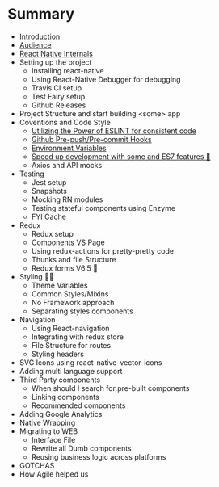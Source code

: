 # Summary

* [Introduction](README.md)
* [Audience](audience.md)
* [React Native Internals](./3-react-native-internals/react-native-internals.md)
* Setting up the project
  * Installing react-native
  * Using React-Native Debugger for debugging
  * Travis CI setup
  * Test Fairy setup
  * Github Releases
* Project Structure and start building &lt;some&gt; app
* Coventions and Code Style
  * [Utilizing the Power of ESLINT for consistent code](./6-conventions-and-code-style/eslint.md)
  * [Github Pre-push/Pre-commit Hooks](./6-conventions-and-code-style/git-pre-hooks.md)
  * [Environment Variables](./6-conventions-and-code-style/environment-variables.md)
  * [Speed up development with some and ES7 features 🤘](./6-conventions-and-code-style/es7-features.md)
  * Axios and API mocks
* Testing
  * Jest setup
  * Snapshots
  * Mocking RN modules
  * Testing stateful components using Enzyme
  * FYI Cache
* Redux
  * Redux setup
  * Components VS Page
  * Using redux-actions for pretty-pretty code
  * Thunks and file Structure
  * Redux forms V6.5 🤘
* Styling 💅🏻
  * Theme Variables
  * Common Styles/Mixins
  * No Framework approach
  * Separating styles components
* Navigation
  * Using React-navigation
  * Integrating with redux store
  * File Structure for routes
  * Styling headers
* SVG Icons using react-native-vector-icons
* Adding multi language support
* Third Party components
  * When should I search for pre-built components
  * Linking components
  * Recommended components
* Adding Google Analytics
* Native Wrapping
* Migrating to WEB
  * Interface File
  * Rewrite all Dumb components
  * Reusing business logic across platforms
* GOTCHAS
* How Agile helped us


